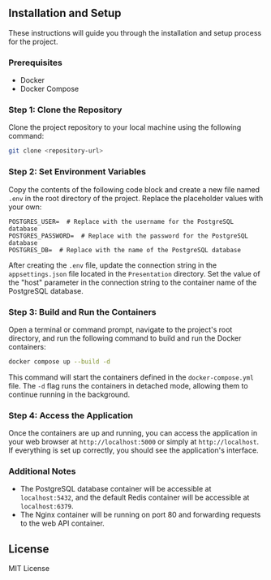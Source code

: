 ## Installation and Setup

These instructions will guide you through the installation and setup process for the project.

### Prerequisites

- Docker
- Docker Compose

### Step 1: Clone the Repository

Clone the project repository to your local machine using the following command:

```bash
git clone <repository-url>
```

### Step 2: Set Environment Variables

Copy the contents of the following code block and create a new file named `.env` in the root directory of the project. Replace the placeholder values with your own:

```plaintext
POSTGRES_USER=  # Replace with the username for the PostgreSQL database
POSTGRES_PASSWORD=  # Replace with the password for the PostgreSQL database
POSTGRES_DB=  # Replace with the name of the PostgreSQL database
```

After creating the `.env` file, update the connection string in the `appsettings.json` file located in the `Presentation` directory. Set the value of the "host" parameter in the connection string to the container name of the PostgreSQL database.

### Step 3: Build and Run the Containers

Open a terminal or command prompt, navigate to the project's root directory, and run the following command to build and run the Docker containers:

```bash
docker compose up --build -d
```

This command will start the containers defined in the `docker-compose.yml` file. The `-d` flag runs the containers in detached mode, allowing them to continue running in the background.

### Step 4: Access the Application

Once the containers are up and running, you can access the application in your web browser at `http://localhost:5000` or simply at `http://localhost`. If everything is set up correctly, you should see the application's interface.

### Additional Notes

- The PostgreSQL database container will be accessible at `localhost:5432`, and the default Redis container will be accessible at `localhost:6379`.
- The Nginx container will be running on port 80 and forwarding requests to the web API container.

## License

MIT License
